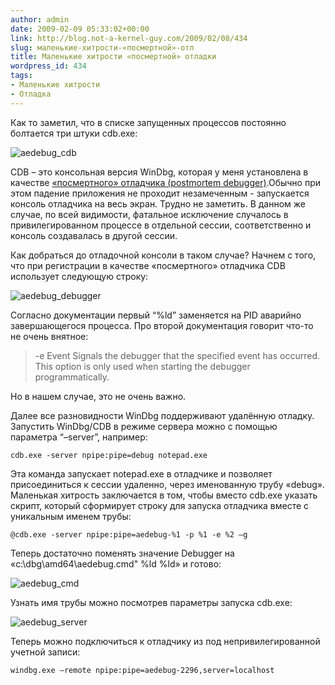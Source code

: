 ```yaml
---
author: admin
date: 2009-02-09 05:33:02+00:00
link: http://blog.not-a-kernel-guy.com/2009/02/08/434
slug: маленькие-хитрости-«посмертной»-отл
title: Маленькие хитрости «посмертной» отладки
wordpress_id: 434
tags:
- Маленькие хитрости
- Отладка
---
```


Как то заметил, что в списке запущенных процессов постоянно болтается три штуки cdb.exe:

![aedebug_cdb](/2009/02/aedebug_cdb.png)

CDB – это консольная версия WinDbg, которая у меня установлена в качестве [«посмертного» отладчика (postmortem debugger)](http://msdn.microsoft.com/en-us/library/cc266343.aspx).Обычно при этом падение приложения не проходит незамеченным - запускается консоль отладчика на весь экран. Трудно не заметить. В данном же случае, по всей видимости, фатальное исключение случалось в привилегированном процессе в отдельной сессии, соответственно и консоль создавалась в другой сессии.

Как добраться до отладочной консоли в таком случае? Начнем с того, что при регистрации в качестве «посмертного» отладчика CDB использует следующую строку:

![aedebug_debugger](/2009/02/aedebug_debugger.png)

Согласно документации первый “%ld” заменяется на PID аварийно завершающегося процесса. Про второй документация говорит что-то не очень внятное:

> -e Event 
> Signals the debugger that the specified event has occurred. This option is only used when starting the debugger programmatically. 

Но в нашем случае, это не очень важно.

Далее все разновидности WinDbg поддерживают удалённую отладку. Запустить WinDbg/CDB в режиме сервера можно с помощью параметра “–server”, например:

```no-highlight
cdb.exe -server npipe:pipe=debug notepad.exe
```

Эта команда запускает notepad.exe в отладчике и позволяет присоединиться к сессии удаленно, через именованную трубу «debug». Маленькая хитрость заключается в том, чтобы вместо cdb.exe указать скрипт, который сформирует строку для запуска отладчика вместе с уникальным именем трубы:

```no-highlight
@cdb.exe -server npipe:pipe=aedebug-%1 -p %1 -e %2 –g
```

Теперь достаточно поменять значение Debugger на «c:\dbg\amd64\aedebug.cmd" %ld %ld» и готово:

![aedebug_cmd](/2009/02/aedebug_cmd.png)

Узнать имя трубы можно посмотрев параметры запуска cdb.exe:

![aedebug_server](/2009/02/aedebug_server.png)

Теперь можно подключиться к отладчику из под непривилегированной учетной записи:

```no-highlight
windbg.exe –remote npipe:pipe=aedebug-2296,server=localhost
```
